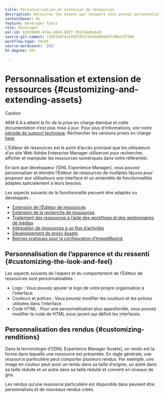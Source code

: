```yaml
---
title: Personnalisation et extension de ressources
description: Découvrez les moyens par lesquels vous pouvez personnaliser et étendre le Partage de ressources et l’Éditeur de ressources, qui proposent aux utilisateurs une interface et un ensemble de fonctionnalités spécialement adaptés.
contentOwner: AG
feature: Developer Tools
role: Developer
exl-id: 0291690b-874a-483d-901f-f02cb6d8ab28
source-git-commit: c5b816d74c6f02f85476d16868844f39b4c47996
workflow-type: tm+mt
source-wordcount: '293'
ht-degree: 45%

---
```


# Personnalisation et extension de ressources {#customizing-and-extending-assets}

>[!CAUTION]
>
>AEM 6.4 a atteint la fin de la prise en charge étendue et cette documentation n’est plus mise à jour. Pour plus d’informations, voir notre [période de support technique](https://helpx.adobe.com/fr/support/programs/eol-matrix.html). Rechercher les versions prises en charge [here](https://experienceleague.adobe.com/docs/?lang=fr).

L’Éditeur de ressources est le point d’accès principal que les utilisateurs d’un site Web Adobe Enterprise Manager utiliseront pour rechercher, afficher et manipuler les ressources numériques dans votre référentiel.

En tant que développeur [!DNL Experience Manager], vous pouvez personnaliser et étendre l’Éditeur de ressources de multiples façons pour proposer aux utilisateurs une interface et un ensemble de fonctionnalités adaptés spécialement à leurs besoins.

Les aspects suivants de la fonctionnalité peuvent être adaptés ou développés :

* [Extension de l’Éditeur de ressources](asseteditorx.md)
* [Extension de la recherche de ressources](searchx.md)
* [Traitement des ressources à l’aide des workflows et des gestionnaires de médias](media-handlers.md)
* [Intégration de ressources à un flux d’activités](extending-activity-stream.md)
* [Développement de proxy Assets](proxy.md)
* [Bonnes pratiques pour la configuration d’ImageMagick](best-practices-for-imagemagick.md)

## Personnalisation de l’apparence et du ressenti {#customizing-the-look-and-feel}

Les aspects suivants de l’aspect et du comportement de l’Éditeur de ressources sont personnalisables :

* Logo : Vous pouvez ajouter le logo de votre propre organisation à l’interface.
* Couleurs et polices : Vous pouvez modifier les couleurs et les polices utilisées dans l’interface.
* Code HTML : Pour une personnalisation plus approfondie, vous pouvez modifier le code de HTML sous-jacent qui définit les interfaces.

## Personnalisation des rendus {#customizing-renditions}

Dans la terminologie d’[!DNL Experience Manager Assets], un rendu est la forme dans laquelle une ressource est présentée. En règle générale, une ressource particulière peut comporter plusieurs rendus. Par exemple, une image en couleur peut avoir un rendu dans sa taille d’origine, un autre dans sa taille réduite et un autre dans sa taille réduite et converti en niveaux de gris.

Les rendus qu’une ressource particulière est disponible dans peuvent être personnalisés et de nouveaux rendus créés.
